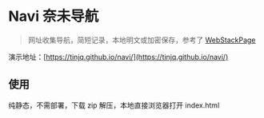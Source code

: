 # Navi 奈未导航

> 网址收集导航，简短记录，本地明文或加密保存，参考了 [WebStackPage](https://github.com/WebStackPage/WebStackPage.github.io)


演示地址：[https://tinjq.github.io/navi/](https://tinjq.github.io/navi/)



## 使用

纯静态，不需部署，下载 zip 解压，本地直接浏览器打开 index.html

